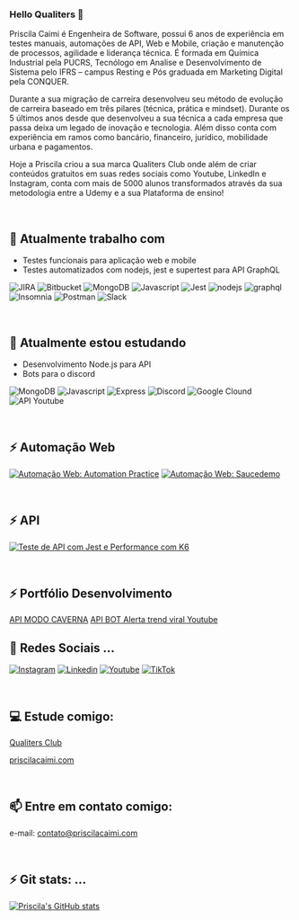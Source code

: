 ### Hello Qualiters 👋

Priscila Caimi é Engenheira de Software, possui 6 anos de experiência em testes manuais, automações de API, Web e Mobile, criação e manutenção de processos, agilidade e liderança técnica. É formada em Química Industrial pela PUCRS, Tecnólogo em Analise e Desenvolvimento de Sistema pelo IFRS – campus Resting e Pós graduada em Marketing Digital pela CONQUER.

Durante a sua migração de carreira desenvolveu seu método de evolução de carreira baseado em três pilares (técnica, prática e mindset). Durante os 5 últimos anos desde que desenvolveu a sua técnica a cada empresa que passa deixa um legado de inovação e tecnologia. Além disso conta com experiência em ramos como bancário, financeiro, jurídico, mobilidade urbana e pagamentos.

Hoje a Priscila criou a sua marca Qualiters Club onde além de criar conteúdos gratuitos em suas redes sociais como Youtube, LinkedIn e Instagram, conta com mais de 5000 alunos transformados através da sua metodologia entre a Udemy e a sua Plataforma de ensino!

<br>

## 🔭 Atualmente trabalho com 

- Testes funcionais para aplicação web e mobile
- Testes automatizados com nodejs, jest e supertest para API GraphQL
  
![JIRA](https://img.shields.io/badge/Jira-0052CC?style=for-the-badge&logo=Jira&logoColor=white)
![Bitbucket](https://img.shields.io/badge/Bitbucket-0747a6?style=for-the-badge&logo=bitbucket&logoColor=white)
![MongoDB](https://img.shields.io/badge/MongoDB-4EA94B?style=for-the-badge&logo=mongodb&logoColor=white)
![Javascript](https://img.shields.io/badge/JavaScript-323330?style=for-the-badge&logo=javascript&logoColor=F7DF1E)
![Jest](https://img.shields.io/badge/Jest-C21325?style=for-the-badge&logo=jest&logoColor=white)
![nodejs](https://img.shields.io/badge/Node%20js-339933?style=for-the-badge&logo=nodedotjs&logoColor=white)
![graphql](https://img.shields.io/badge/GraphQl-E10098?style=for-the-badge&logo=graphql&logoColor=white)
![Insomnia](https://img.shields.io/badge/Insomnia-5849be?style=for-the-badge&logo=Insomnia&logoColor=white)
![Postman](https://img.shields.io/badge/Postman-FF6C37?style=for-the-badge&logo=Postman&logoColor=white)
![Slack](https://img.shields.io/badge/Slack-4A154B?style=for-the-badge&logo=slack&logoColor=white)


<br>

## 🌱 Atualmente estou estudando

- Desenvolvimento Node.js para API
- Bots para o discord

![MongoDB](https://img.shields.io/badge/MongoDB-4EA94B?style=for-the-badge&logo=mongodb&logoColor=white)
![Javascript](https://img.shields.io/badge/JavaScript-323330?style=for-the-badge&logo=javascript&logoColor=F7DF1E)
![Express](https://img.shields.io/badge/Express%20js-000000?style=for-the-badge&logo=express&logoColor=white)
![Discord](https://img.shields.io/badge/Discord-5865F2?style=for-the-badge&logo=discord&logoColor=white)
![Google Clound](https://img.shields.io/badge/Google_Cloud-4285F4?style=for-the-badge&logo=google-cloud&logoColor=white)
![API Youtube](https://img.shields.io/badge/YouTube-FF0000?style=for-the-badge&logo=youtube&logoColor=white)

<br>


## ⚡ Automação Web

[![Automação Web: Automation Practice](https://github-readme-stats.vercel.app/api/pin/?username=pricaimiTech&repo=automationpractice-cypress)](https://github.com/pricaimiTech/automationpractice-cypress)
[![Automação Web: Saucedemo](https://github-readme-stats.vercel.app/api/pin/?username=pricaimiTech&repo=sauceDemoQAPortfolio)](https://github.com/pricaimiTech/sauceDemoQAPortfolio)


<br>

## ⚡ API

[![Teste de API com Jest e Performance com K6](https://github-readme-stats.vercel.app/api/pin/?username=pricaimiTech&repo=serverRestApiPerformance)](https://github.com/pricaimiTech/serverRestApiPerformance)

<br>

## ⚡ Portfólio Desenvolvimento 

[API MODO CAVERNA](https://github.com/pricaimiTech/dev-api-rest-modo-caverna-js) 
[API BOT Alerta trend viral Youtube](https://github.com/pricaimiTech/dev-bot-api-rest-js-watchYoutube) 



## 💬 Redes Sociais ...


[![Instagram](https://img.shields.io/badge/Instagram-E4405F?style=for-the-badge&logo=instagram&logoColor=white)](https://www.instagram.com/priscila.caimi/)
[![Linkedin](https://img.shields.io/badge/LinkedIn-0077B5?style=for-the-badge&logo=linkedin&logoColor=white)](https://www.linkedin.com/in/priscilacaimi/)
[![Youtube](https://img.shields.io/badge/YouTube-FF0000?style=for-the-badge&logo=youtube&logoColor=white)](https://www.youtube.com/@priscilacaimi)
[![TikTok](https://img.shields.io/badge/TikTok-000000?style=for-the-badge&logo=tiktok&logoColor=white)](https://www.tiktok.com/@priscila.caimi)



<br>

## 💻 Estude comigo:

[Qualiters Club](http://qualitersclub.com)

[priscilacaimi.com](https://priscilacaimi.com)




<br>

## 📫 Entre em contato comigo:
e-mail: contato@priscilacaimi.com


<br>

## ⚡ Git stats: ...

[![Priscila's GitHub stats](https://github-readme-stats.vercel.app/api?username=pricaimiTech&theme=outrun)](https://github.com/pricaimiTech/github-readme-stats)

